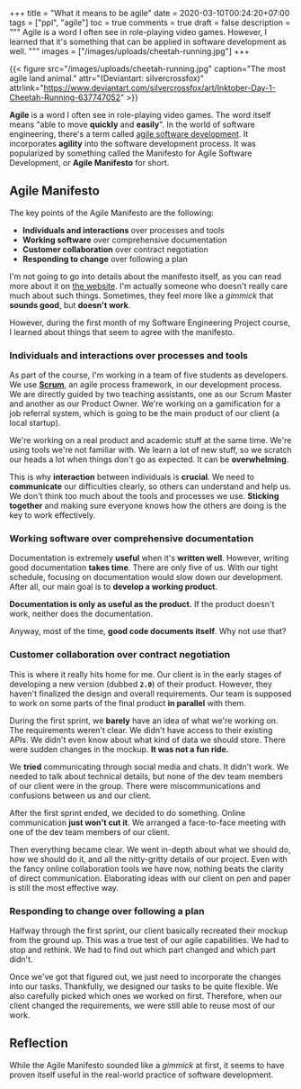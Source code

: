 +++
title = "What it means to be agile"
date = 2020-03-10T00:24:20+07:00
tags = ["ppl", "agile"]
toc = true
comments = true
draft = false
description = """
Agile is a word I often see in role-playing video games.
However, I learned that it's something that can be applied in
software development as well.
"""
images = ["/images/uploads/cheetah-running.jpg"]
+++

{{< figure src="/images/uploads/cheetah-running.jpg" caption="The most agile land animal." attr="(Deviantart: silvercrossfox)" attrlink="https://www.deviantart.com/silvercrossfox/art/Inktober-Day-1-Cheetah-Running-637747052" >}}

**Agile** is a word I often see in role-playing video games. The word itself
means "able to move **quickly** and **easily**". In the world of software
engineering, there's a term called [agile software development][agile-sd].
It incorporates **agility** into the software development process. It was
popularized by something called the Manifesto for Agile Software Development,
or **Agile Manifesto** for short.

## Agile Manifesto

The key points of the Agile Manifesto are the following:

- **Individuals and interactions** over processes and tools
- **Working software** over comprehensive documentation
- **Customer collaboration** over contract negotiation
- **Responding to change** over following a plan

I'm not going to go into details about the manifesto itself, as you can read
more about it on [the website][agile-manifesto]. I'm actually someone who
doesn't really care much about such things. Sometimes, they feel more like a
*gimmick* that **sounds good**, but **doesn't work**.

However, during the first month of my Software Engineering Project course, I
learned about things that seem to agree with the manifesto.

### **Individuals and interactions** over processes and tools

As part of the course, I'm working in a team of five students as developers.
We use [**Scrum**][scrum], an agile process framework, in our development
process. We are directly guided by two teaching assistants, one as our Scrum
Master and another as our Product Owner. We're working on a gamification for a
job referral system, which is going to be the main product of our client (a
local startup).

We're working on a real product and academic stuff at the same time. We're
using tools we're not familiar with. We learn a lot of new stuff, so we
scratch our heads a lot when things don't go as expected. It can be
**overwhelming**.

This is why **interaction** between individuals is **crucial**. We need to
**communicate** our difficulties clearly, so others can understand and help us.
We don't think too much about the tools and processes we use.
**Sticking together** and making sure everyone knows how the others are doing
is the key to work effectively.

### **Working software** over comprehensive documentation

Documentation is extremely **useful** when it's **written well**. However,
writing good documentation **takes time**. There are only five of us. With our
tight schedule, focusing on documentation would slow down our development.
After all, our main goal is to **develop a working product**.

**Documentation is only as useful as the product.** If the product doesn't work,
neither does the documentation.

Anyway, most of the time, **good code documents itself**. Why not use that?

### **Customer collaboration** over contract negotiation

This is where it really hits home for me. Our client is in the early stages of
developing a new version (dubbed **`2.0`**) of their product. However, they
haven't finalized the design and overall requirements. Our team is supposed to
work on some parts of the final product **in parallel** with them.

During the first sprint, we **barely** have an idea of what we're working on.
The requirements weren't clear. We didn't have access to their existing APIs.
We didn't even know about what kind of data we should store. There were sudden
changes in the mockup. **It was not a fun ride.**

We **tried** communicating through social media and chats. It didn't work. We
needed to talk about technical details, but none of the dev team members of our
client were in the group. There were miscommunications and confusions between
us and our client.

After the first sprint ended, we decided to do something. Online communication
**just won't cut it**. We arranged a face-to-face meeting with one of the dev
team members of our client.

Then everything became clear. We went in-depth about what we should do, how we
should do it, and all the nitty-gritty details of our project. Even with the
fancy online collaboration tools we have now, nothing beats the clarity of
direct communication. Elaborating ideas with our client on pen and paper is
still the most effective way.

### **Responding to change** over following a plan

Halfway through the first sprint, our client basically recreated their mockup
from the ground up. This was a true test of our agile capabilities. We had to
stop and rethink. We had to find out which part changed and which part didn't.

Once we've got that figured out, we just need to incorporate the changes into
our tasks. Thankfully, we designed our tasks to be quite flexible. We also
carefully picked which ones we worked on first. Therefore, when our client
changed the requirements, we were still able to reuse most of our work.

## Reflection

While the Agile Manifesto sounded like a *gimmick* at first, it seems to have
proven itself useful in the real-world practice of software development.

[agile-sd]: https://en.wikipedia.org/wiki/Agile_software_development
[agile-manifesto]: https://agilemanifesto.org
[scrum]: https://en.wikipedia.org/wiki/Scrum_(software_development)
